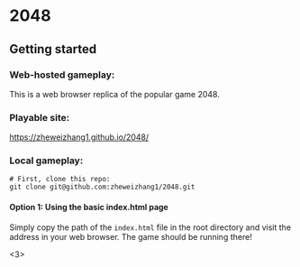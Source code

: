 # 2048

## Getting started
### Web-hosted gameplay:

This is a web browser replica of the popular game 2048.

### Playable site:
https://zheweizhang1.github.io/2048/

### Local gameplay:

```
# First, clone this repo:
git clone git@github.com:zheweizhang1/2048.git
```

#### Option 1: Using the basic index.html page

Simply copy the path of the `index.html` file in the root directory and visit the address in your web browser. The game should be running there!

<3>
